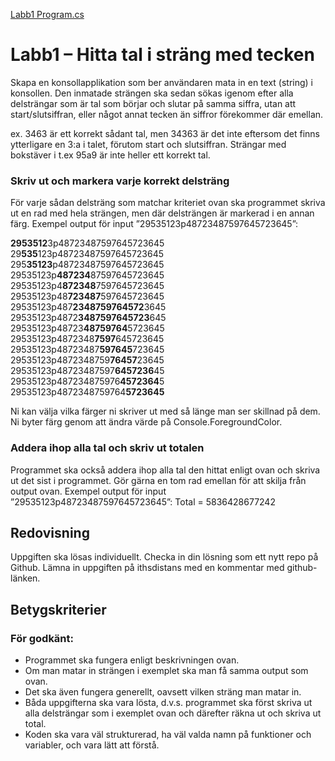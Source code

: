[Labb1 Program.cs](https://github.com/JohannesBreitfeld/Labb1-Algoritmer/blob/master/Labb1-Algoritmer/Program.cs)


# Labb1 – Hitta tal i sträng med tecken
Skapa en konsollapplikation som ber användaren mata in en text (string) i konsollen.
Den inmatade strängen ska sedan sökas igenom efter alla delsträngar som är tal som börjar
och slutar på samma siffra, utan att start/slutsiffran, eller något annat tecken än
siffror förekommer där emellan.


ex. 3463 är ett korrekt sådant tal, men 34363 är det inte eftersom det finns
ytterligare en 3:a i talet, förutom start och slutsiffran. Strängar med bokstäver i
t.ex 95a9 är inte heller ett korrekt tal.

### Skriv ut och markera varje korrekt delsträng
För varje sådan delsträng som matchar kriteriet ovan ska programmet skriva ut en
rad med hela strängen, men där delsträngen är markerad i en annan färg.
Exempel output för input ”29535123p48723487597645723645”:

**2953512**3p48723487597645723645  
29**535**123p48723487597645723645  
295**35123**p48723487597645723645  
29535123p**487234**87597645723645    
29535123p4**872348**7597645723645  
29535123p48**723487**597645723645  
29535123p487**2348759764572**3645  
29535123p4872**3487597645723**645  
29535123p48723**48759764**5723645  
29535123p4872348**7597**645723645  
29535123p48723487**597645**723645  
29535123p4872348759**76457**23645  
29535123p48723487597**6457236**45  
29535123p487234875976**4572364**5  
29535123p4872348759764**5723645**  
  
Ni kan välja vilka färger ni skriver ut med så länge man ser skillnad på dem. Ni
byter färg genom att ändra värde på Console.ForegroundColor.

### Addera ihop alla tal och skriv ut totalen
Programmet ska också addera ihop alla tal den hittat enligt ovan och skriva ut det
sist i programmet. Gör gärna en tom rad emellan för att skilja från output ovan.
Exempel output för input ”29535123p48723487597645723645”:
Total = 5836428677242

## Redovisning
Uppgiften ska lösas individuellt.
Checka in din lösning som ett nytt repo på Github.
Lämna in uppgiften på ithsdistans med en kommentar med github-länken.

## Betygskriterier
### För godkänt:
- Programmet ska fungera enligt beskrivningen ovan.
- Om man matar in strängen i exemplet ska man få samma output som ovan.
- Det ska även fungera generellt, oavsett vilken sträng man matar in.
- Båda uppgifterna ska vara lösta, d.v.s. programmet ska först skriva ut alla delsträngar som i exemplet ovan och därefter räkna ut och skriva ut total.
- Koden ska vara väl strukturerad, ha väl valda namn på funktioner och variabler, och vara lätt att förstå.
